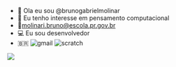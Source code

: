 - 👋 Ola eu sou @brunogabrielmolinar
- 👀 Eu tenho interesse em pensamento computacional
- 📧molinari.bruno@escola.pr.gov.br
- 💻 Eu sou desenvolvedor
- 🇧🇷
 ![gmail](https://img.shields.io/badge/Google%20Analytics-E37400?style=for-the-badge&logo=google%20analytics&logoColor=white)
 ![scratch](	https://img.shields.io/badge/Scratch-4D97FF?style=for-the-badge&logo=Scratch&logoColor=white)
 <img src = "https://img.shields.io/badge/JavaScript-323330?style=for-the-badge&logo=javascript&logoColor=F7DF1E">
